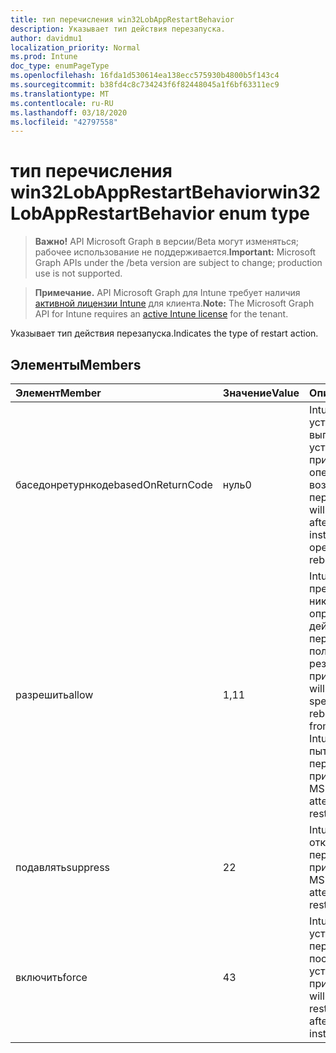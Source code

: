 ```yaml
---
title: тип перечисления win32LobAppRestartBehavior
description: Указывает тип действия перезапуска.
author: davidmu1
localization_priority: Normal
ms.prod: Intune
doc_type: enumPageType
ms.openlocfilehash: 16fda1d530614ea138ecc575930b4800b5f143c4
ms.sourcegitcommit: b38fd4c8c734243f6f82448045a1f6bf63311ec9
ms.translationtype: MT
ms.contentlocale: ru-RU
ms.lasthandoff: 03/18/2020
ms.locfileid: "42797558"
---
```

# <a name="win32lobapprestartbehavior-enum-type"></a><span data-ttu-id="e2794-103">тип перечисления win32LobAppRestartBehavior</span><span class="sxs-lookup"><span data-stu-id="e2794-103">win32LobAppRestartBehavior enum type</span></span>

> <span data-ttu-id="e2794-104">**Важно!** API Microsoft Graph в версии/Beta могут изменяться; рабочее использование не поддерживается.</span><span class="sxs-lookup"><span data-stu-id="e2794-104">**Important:** Microsoft Graph APIs under the /beta version are subject to change; production use is not supported.</span></span>

> <span data-ttu-id="e2794-105">**Примечание.** API Microsoft Graph для Intune требует наличия [активной лицензии Intune](https://go.microsoft.com/fwlink/?linkid=839381) для клиента.</span><span class="sxs-lookup"><span data-stu-id="e2794-105">**Note:** The Microsoft Graph API for Intune requires an [active Intune license](https://go.microsoft.com/fwlink/?linkid=839381) for the tenant.</span></span>

<span data-ttu-id="e2794-106">Указывает тип действия перезапуска.</span><span class="sxs-lookup"><span data-stu-id="e2794-106">Indicates the type of restart action.</span></span>

## <a name="members"></a><span data-ttu-id="e2794-107">Элементы</span><span class="sxs-lookup"><span data-stu-id="e2794-107">Members</span></span>
|<span data-ttu-id="e2794-108">Элемент</span><span class="sxs-lookup"><span data-stu-id="e2794-108">Member</span></span>|<span data-ttu-id="e2794-109">Значение</span><span class="sxs-lookup"><span data-stu-id="e2794-109">Value</span></span>|<span data-ttu-id="e2794-110">Описание</span><span class="sxs-lookup"><span data-stu-id="e2794-110">Description</span></span>|
|:---|:---|:---|
|<span data-ttu-id="e2794-111">баседонретурнкоде</span><span class="sxs-lookup"><span data-stu-id="e2794-111">basedOnReturnCode</span></span>|<span data-ttu-id="e2794-112">нуль</span><span class="sxs-lookup"><span data-stu-id="e2794-112">0</span></span>|<span data-ttu-id="e2794-113">Intune перезапускает устройство после выполнения установки приложения, если операция возвращает код перезагрузки.</span><span class="sxs-lookup"><span data-stu-id="e2794-113">Intune will restart the device after running the app installation if the operation returns a reboot code.</span></span>|
|<span data-ttu-id="e2794-114">разрешить</span><span class="sxs-lookup"><span data-stu-id="e2794-114">allow</span></span>|<span data-ttu-id="e2794-115">1,1</span><span class="sxs-lookup"><span data-stu-id="e2794-115">1</span></span>|<span data-ttu-id="e2794-116">Intune не будет предпринимать никаких определенных действий по кодам перезагрузки, полученным в результате установки приложения.</span><span class="sxs-lookup"><span data-stu-id="e2794-116">Intune will not take any specific action on reboot codes resulting from app installations.</span></span> <span data-ttu-id="e2794-117">Intune не будет пытаться отключить перезапуск для приложений MSI.</span><span class="sxs-lookup"><span data-stu-id="e2794-117">Intune will not attempt to suppress restarts for MSI apps.</span></span>|
|<span data-ttu-id="e2794-118">подавлять</span><span class="sxs-lookup"><span data-stu-id="e2794-118">suppress</span></span>|<span data-ttu-id="e2794-119">2</span><span class="sxs-lookup"><span data-stu-id="e2794-119">2</span></span>|<span data-ttu-id="e2794-120">Intune попытается отключить перезапуск для приложений MSI.</span><span class="sxs-lookup"><span data-stu-id="e2794-120">Intune will attempt to suppress restarts for MSI apps.</span></span>|
|<span data-ttu-id="e2794-121">включить</span><span class="sxs-lookup"><span data-stu-id="e2794-121">force</span></span>|<span data-ttu-id="e2794-122">4</span><span class="sxs-lookup"><span data-stu-id="e2794-122">3</span></span>|<span data-ttu-id="e2794-123">Intune вынуждает устройство перезапускать сразу после завершения установки приложения.</span><span class="sxs-lookup"><span data-stu-id="e2794-123">Intune will force the device to restart immediately after the app installation operation.</span></span>|




